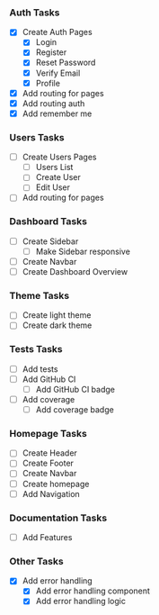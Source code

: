 ### Auth Tasks

- [x] Create Auth Pages
  - [x] Login
  - [x] Register
  - [x] Reset Password
  - [x] Verify Email
  - [x] Profile
- [x] Add routing for pages
- [x] Add routing auth
- [x] Add remember me

### Users Tasks

- [ ] Create Users Pages
  - [ ] Users List
  - [ ] Create User
  - [ ] Edit User
- [ ] Add routing for pages

### Dashboard Tasks

- [ ] Create Sidebar
  - [ ] Make Sidebar responsive
- [ ] Create Navbar
- [ ] Create Dashboard Overview

### Theme Tasks

- [ ] Create light theme
- [ ] Create dark theme

### Tests Tasks

- [ ] Add tests
- [ ] Add GitHub CI
  - [ ] Add GitHub CI badge
- [ ] Add coverage
  - [ ] Add coverage badge

### Homepage Tasks

- [ ] Create Header
- [ ] Create Footer
- [ ] Create Navbar
- [ ] Create homepage
- [ ] Add Navigation

### Documentation Tasks

- [ ] Add Features

### Other Tasks

- [x] Add error handling
  - [x] Add error handling component
  - [x] Add error handling logic